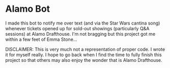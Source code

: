 # Alamo Bot

I made this bot to notify me over text (and via the Star Wars cantina song) whenever tickets opened up for sold-out showings (particularly Q&A sessions) at Alamo Drafthouse. I'm not bragging but this project got me within a few feet of Emma Stone... 

DISCLAIMER: This is very much not a representation of proper code. I wrote it for myself really. I hope to go back when I find the time to fully finish this project so that others may also enjoy the wonder that is Alamo Drafthouse.

